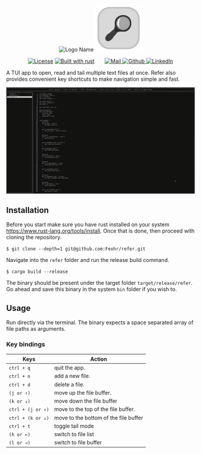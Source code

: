 <div>
    <p align="center">
        <picture>
            <source media="(prefers-color-scheme: dark)" srcset="https://raw.githubusercontent.com/Feohr/refer/refs/heads/main/docs/logo/ReferLogoNameDark.svg" height=125px>
            <source media="(prefers-color-scheme: light)" srcset="https://raw.githubusercontent.com/Feohr/refer/refs/heads/main/docs/logo/ReferLogoName.svg" height=125px>
            <img alt="Logo Name" src="https://user-images.githubusercontent.com/25423296/163456779-a8556205-d0a5-45e2-ac17-42d089e3c3f8.png">
        </picture>
        <img src="docs/logo/ReferLogoWithBGx250.svg" height=125px>
    </p>
    <p align="center">
        <a href="https://github.com/Feohr/refer/blob/main/LICENSE"><img alt="License" src="https://img.shields.io/badge/License-MIT-green" height=24px></a>
        <a href="https://github.com/Feohr/refer"><img alt="Built with rust" src="https://img.shields.io/badge/built_with-rust-orange" height=24px></a>
        &nbsp;
        &nbsp;
        &nbsp;
        <a href="mailto:mohammedrehaan.work@gmail.com">
            <picture>
                <source media="(prefers-color-scheme: dark)" srcset="https://raw.githubusercontent.com/Feohr/refer/refs/heads/main/docs/social/gmailDark.svg" height=32px>
                <source media="(prefers-color-scheme: light)" srcset="https://raw.githubusercontent.com/Feohr/refer/refs/heads/main/docs/social/gmail.svg" height=32px>
                <img alt="Mail" src="https://user-images.githubusercontent.com/25423296/163456779-a8556205-d0a5-45e2-ac17-42d089e3c3f8.png">
            </picture>
        </a>
        <a href="https://github.com/Feohr">
            <picture>
                <source media="(prefers-color-scheme: dark)" srcset="https://raw.githubusercontent.com/Feohr/refer/refs/heads/main/docs/social/githubDark.svg" height=32px>
                <source media="(prefers-color-scheme: light)" srcset="https://raw.githubusercontent.com/Feohr/refer/refs/heads/main/docs/social/github.svg" height=32px>
                <img alt="Github" src="https://user-images.githubusercontent.com/25423296/163456779-a8556205-d0a5-45e2-ac17-42d089e3c3f8.png">
            </picture>
        </a>
        <a href="https://www.linkedin.com/in/mohammed-rehaan-193305222/">
            <picture>
                <source media="(prefers-color-scheme: dark)" srcset="https://raw.githubusercontent.com/Feohr/refer/refs/heads/main/docs/social/linkedinDark.svg" height=32px>
                <source media="(prefers-color-scheme: light)" srcset="https://raw.githubusercontent.com/Feohr/refer/refs/heads/docs/main/social/linkedin.svg" height=32px>
                <img alt="LinkedIn" src="https://user-images.githubusercontent.com/25423296/163456779-a8556205-d0a5-45e2-ac17-42d089e3c3f8.png">
            </picture>
        </a>
    </p>
</div>

A TUI app to open, read and tail multiple text files at once. Refer also provides convenient key shortcuts to make navigation simple and fast.</p>

![](docs/ReferDemo.gif)

## Installation

Before you start make sure you have rust installed on your system https://www.rust-lang.org/tools/install. Once that is done, then proceed with cloning the repository.

```console
$ git clone --depth=1 git@github.com:Feohr/refer.git
```
Navigate into the `refer` folder and run the release build command.

```console
$ cargo build --release
```

The binary should be present under the target folder `target/release/refer`. Go ahead and save this binary in the system `bin` folder if you wish to.

## Usage

Run directly via the terminal. The binary expects a space separated array of file paths as arguments.

### Key bindings

|       Keys        |                   Action              |
|-------------------|---------------------------------------|
| `ctrl + q`        | quit the app.                         |
| `ctrl + n`        | add a new file.                       |
| `ctrl + d`        | delete a file.                        |
| `(j or ↑)`        | move up the file buffer.              |
| `(k or ↓)`        | move down the file buffer             |
| `ctrl + (j or ↑)` | move to the top of the file buffer.   |
| `ctrl + (k or ↓)` | move to the bottom of the file buffer |
| `ctrl + t`        | toggle tail mode                      |
| `(h or ←)`        | switch to file list                   |
| `(l or →)`        | switch to file buffer                 |
